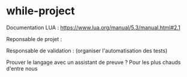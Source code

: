 # while-project

Documentation LUA :
https://www.lua.org/manual/5.3/manual.html#2.1

Reponsable de projet :

Responsable de validation : (organiser l'automatisation des tests)




Prouver le langage avec un assistant de preuve ? Pour les plus chauds d'entre nous
